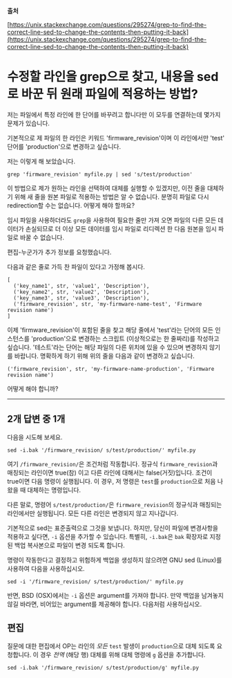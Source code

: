 **출처**

[https://unix.stackexchange.com/questions/295274/grep-to-find-the-correct-line-sed-to-change-the-contents-then-putting-it-back](https://unix.stackexchange.com/questions/295274/grep-to-find-the-correct-line-sed-to-change-the-contents-then-putting-it-back)

# 수정할 라인을 grep으로 찾고, 내용을 sed로 바꾼 뒤 원래 파일에 적용하는 방법?

저는 파일에서 특정 라인에 한 단어를 바꾸려고 합니다만 이 모두를 연결하는데 몇가지 문제가 있습니다.

기본적으로 제 파일의 한 라인은 키워드 'firmware\_revision'이며 이 라인에서만 'test' 단어를 'production'으로 변경하고 싶습니다.

저는 이렇게 해 보았습니다.

```shell
grep 'firmware_revision' myfile.py | sed 's/test/production'
```

이 방법으로 제가 원하는 라인을 선택하여 대체를 실행할 수 있겠지만, 이전 줄을 대체하기 위해 새 줄을 원본 파일로 적용하는 방법은 알 수 없습니다. 분명히 파일로 다시 redirection할 수는 없습니다. 어떻게 해야 할까요?

임시 파일을 사용하더라도 `grep`을 사용하여 필요한 줄만 가져 오면 파일의 다른 모든 데이터가 손실되므로 더 이상 모든 데이터를 임시 파일로 리디렉션 한 다음 원본을 임시 파일로 바꿀 수 없습니다.

편집-누군가가 추가 정보를 요청했습니다.

다음과 같은 줄로 가득 찬 파일이 있다고 가정해 봅시다.

```
[
  ('key_name1', str, 'value1', 'Description'),
  ('key_name2', str, 'value2', 'Description'),
  ('key_name3', str, 'value3', 'Description'),
  ('firmware_revision', str, 'my-firmware-name-test', 'Firmware revision name')
]
```

이제 'firmware\_revision'이 포함된 줄을 찾고 해당 줄에서 'test'라는 단어의 모든 인스턴스를 'production'으로 변경하는 스크립트 (이상적으로는 한 줄짜리)를 작성하고 싶습니다. '테스트'라는 단어는 해당 파일의 다른 위치에 있을 수 있으며 변경하지 않기를 바랍니다. 명확하게 하기 위해 위의 줄을 다음과 같이 변경하고 싶습니다.

```shell
('firmware_revision', str, 'my-firmware-name-production', 'Firmware revision name')
```

어떻게 해야 합니까?

---

## 2개 답변 중 1개

다음을 시도해 보세요.

```shell
sed -i.bak '/firmware_revision/ s/test/production/' myfile.py
```

여기 `/firmware_revision/`은 조건처럼 작동합니다. 정규식 `firmware_revision`과 매칭되는 라인이면 true(참) 이고 다른 라인에 대해서는 false(거짓)입니다. 조건이 true이면 다음 명령이 실행됩니다. 이 경우, 저 명령은 `test`를 `production`으로 처음 나왔을 때 대체하는 명령입니다.

다른 말로, 명령어 `s/test/production/`은 `firmware_revision`의 정규식과 매칭되는 라인에서만 실행됩니다. 모든 다른 라인은 변경되지 않고 지나갑니다.

기본적으로 sed는 표준출력으로 그것을 보냅니다. 하지만, 당신이 파일에 변경사항을 적용하고 싶다면, `-i` 옵션을 추가할 수 있습니다. 특별히, `-i.bak`은 `bak` 확장자로 지정된 백업 복사본으로 파일이 변경 되도록 합니다.

명령이 작동한다고 결정하고 위험하게 백업을 생성하지 않으려면 GNU sed (Linux)를 사용하여 다음을 사용하십시오.

```shell
sed -i '/firmware_revision/ s/test/production/' myfile.py
```

반면, BSD (OSX)에서는 `-i` 옵션은 argument를 가져야 합니다. 만약 백업을 남겨놓지 않길 바라면, 비어있는 argument를 제공해야 합니다. 다음처럼 사용하십시오.

## 편집

질문에 대한 편집에서 OP는 라인의 _모든_ `test` 발생이 `production`으로 대체 되도록 요청합니다. 이 경우 *전역* (해당 행) 대체를 위해 대체 명령에 `g` 옵션을 추가합니다.

```shell
sed -i.bak '/firmware_revision/ s/test/production/g' myfile.py
```
